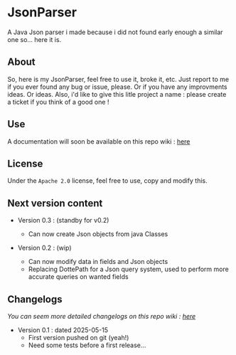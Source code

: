 # JsonParser
A Java Json parser i made because i did not found early enough a similar one so... here it is.

## About

So, here is my JsonParser, feel free to use it, broke it, etc.
Just report to me if you ever found any bug or issue, please. Or if you have any improvments ideas. Or ideas.
Also, i'd like to give this litle project a name : please create a ticket if you think of a good one !

## Use

A documentation will soon be available on this repo wiki : [here](https://github.com/JiiB1/JsonParser/wiki/Documentation)

## License

Under the `Apache 2.0` license, feel free to use, copy and modify this.

## Next version content

* Version 0.3 : (standby for v0.2)
	* Can now create Json objects from java Classes

* Version 0.2 : (wip)
	* Can now modify data in fields and Json objects
   	* Replacing DottePath for a Json query system, used to perform more accurate queries on wanted fields

## Changelogs

_You can seem more detailed changelogs on this repo wiki : [here](https://github.com/JiiB1/JsonParser/wiki/Changelogs)_

* Version 0.1 : dated 2025-05-15
	* First version pushed on git (yeah!)
	* Need some tests before a first release...
